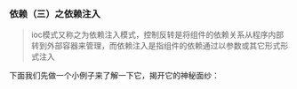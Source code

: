 ### 依赖（三）之依赖注入

> ioc模式又称之为依赖注入模式，控制反转是将组件的依赖关系从程序内部转到外部容器来管理，而依赖注入是指组件的依赖通过以参数或其它形式形式注入

下面我们先做一个小例子来了解一下它，揭开它的神秘面纱：
